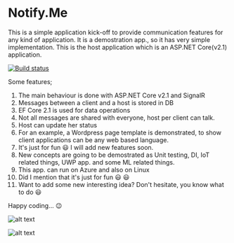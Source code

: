 # Notify.Me

This is a simple application kick-off to provide communication features for any kind of application. It is a demostration app., so it has very simple implementation. This is the host application which is an ASP.NET Core(v2.1) application.

[![Build status](https://miyopvss.visualstudio.com/miyop/_apis/build/status/NotifyME.Web?branch=master)](https://miyopvss.visualstudio.com/miyop/_build/latest?definitionId=1&branch=master)

Some features;

1. The main behaviour is done with ASP.NET Core v2.1 and SignalR
2. Messages between a client and a host is stored in DB
3. EF Core 2.1 is used for data operations
4. Not all messages are shared with everyone, host per client can talk.
5. Host can update her status
6. For an example, a Wordpress page template is demonstrated, to show client applications can be any web based language.
7. It's just for fun :smiley: I will add new features soon. 
8. New concepts are going to be demostrated as Unit testing, DI, IoT related things, UWP app. and some ML related things.
9. This app. can run on Azure and also on Linux
10. Did I mention that it's just for fun :smiley: :smiley:
11. Want to add some new interesting idea? Don't hesitate, you know what to do :smiley:

Happy coding... :wink:




![alt text](https://github.com/ardacetinkaya/Notify.Me/blob/master/NotifyMe_Client.PNG "Client")

![alt text](https://github.com/ardacetinkaya/Notify.Me/blob/master/NotifyMe_Host.PNG "Host")


